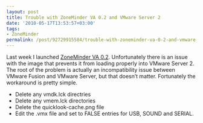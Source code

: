 ```yaml
---
layout: post
title: Trouble with ZoneMinder VA 0.2 and VMware Server 2
date: '2010-05-17T13:53:57+03:00'
tags:
- ZoneMinder
permalink: /post/92729915584/trouble-with-zoneminder-va-0-2-and-vmware-server-2
---
```

Last week I launched [ZoneMinder VA 0.2](http://viktorpetersson.com/open-source/zoneminder-virtual-appliance/). Unfortunately there is an issue with the image that prevents it from loading properly into VMware Server 2. The root of the problem is actually an incompatibility issue between VMware Fusion and VMware Server, but that doesn’t matter. Fortunately the workaround is pretty simple.

- Delete any vmdk.lck directries
- Delete any vmem.lck directories
- Delete the quicklook-cache.png file
- Edit the .vmx file and set to FALSE entries for USB, SOUND and SERIAL.
